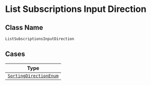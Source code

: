
# List Subscriptions Input Direction

## Class Name

`ListSubscriptionsInputDirection`

## Cases

| Type |
|  --- |
| [`SortingDirectionEnum`](../../../doc/models/sorting-direction-enum.md) |


